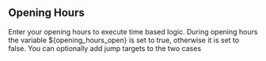## Opening Hours
Enter your opening hours to execute time based logic. During opening hours the variable ${opening_hours_open} is set to true, otherwise it is set to false. You can optionally add jump targets to the two cases
